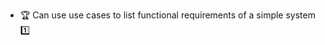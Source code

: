 * <span id="outcome-useCases-identification-one">:trophy: Can use use cases to list functional requirements of a simple system :one:</span>
